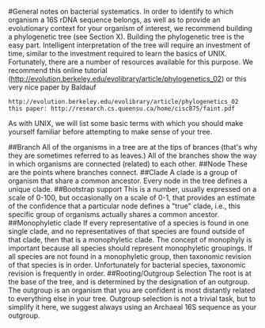 #General notes on bacterial systematics.
In order to identify to which organism a 16S rDNA sequence belongs, as well as to provide an evolutionary context for your organism of interest, we recommend building a phylogenetic tree (see Section X). Building the phylogenetic tree is the easy part. Intelligent interpretation of the tree will require an investment of time, similar to the investment required to learn the basics of UNIX. Fortunately, there are a number of resources available for this purpose. We recommend this online tutorial (http://evolution.berkeley.edu/evolibrary/article/phylogenetics_02) or this very nice paper by Baldauf 

    http://evolution.berkeley.edu/evolibrary/article/phylogenetics_02
    this paper: http://research.cs.queensu.ca/home/cisc875/faint.pdf

As with UNIX, we will list some basic terms with which you should make yourself familiar before attempting to make sense of your tree.

##Branch
All of the organisms in a tree are at the tips of brances (that's why they are sometimes referred to as leaves.) All of the branches show the way in which organisms are connected (related) to each other.
##Node
These are the points where branches connect.
##Clade
A clade is a group of organism that share a common ancestor. Every node in the tree defines a unique clade.
##Bootstrap support
This is a number, usually expressed on a scale of 0-100, but occasionally on a scale of 0-1, that provides an estimate of the confidence that a particular node defines a "true" clade, i.e., this specific group of organisms actually shares a common ancestor.
##Monophyletic clade
If every representative of a species is found in one single clade, and no representatives of that species are found outside of that clade, then that is a monophyletic clade. The concept of monophyly is important because all species should represent monophyletic groupings. If all species are not found in a monophyletic group, then taxonomic revision of that species is in order. Unfortunately for bacterial species, taxonomic revision is frequently in order.
##Rooting/Outgroup Selection
The root is at the base of the tree, and is determined by the designation of an outgroup. The outgroup is an organism that you are confident is most distantly related to everything else in your tree. Outgroup selection is not a trivial task, but to simplify it here, we suggest always using an Archaeal 16S sequence as your outgroup.